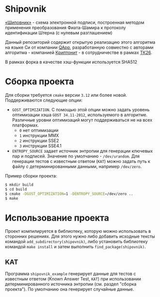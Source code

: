 # Shipovnik

[«Шиповник»](https://kryptonite.ru/articles/how-eds-will-change-in-the-post-quantum-era/) - схема электронной подписи, построенная методом применения преобразования Фиата-Шамира к протоколу идентификации Штерна (с нулевым разглашением)

Данный репозиторий содержит открытую реализацию этого алгоритма на языке Си от компании [QApp](https://qapp.tech), разработанную совместно с авторами алгоритма - компанией [Криптонит](https://kryptonite.ru/) - в сотрудничестве в рамках [ТК26](https://tc26.ru/).

В рамках форка в качестве хэш-функции используется SHA512

# Сборка проекта

Для сборки требуется `cmake` версии `3.12` или более новой. Поддерживаются следующие опции:

- `GOST_OPTIMIZATION`. С помощью этой опции можно задать уровень оптимизации хэша `GOST 34.11-2012`, используемого в алгоритме. Различные уровни оптимизаций могут поддерживаться не на всех платформах.
  - `0` нет оптимизации
  - `1` инструкции MMX
  - `2` инструкции SSE2
  - `3` инструкции SSE4.1
- `ENTROPY_SOURCE` задает источник энтропии для генерации ключевых пар и подписей. Значение по умолчанию - `/dev/urandom`. Для генерации тестов с известным ответом (`KAT`) можно задать путь к файлу с детерминированными данными, например `/dev/zero`.

Пример сборки проекта:

```bash
$ mkdir build
$ cd build
$ cmake -DGOST_OPTIMIZATION=1 -DENTROPY_SOURCE=/dev/zero ..
$ make
```

# Использование проекта

Проект компилируется в библиотеку, которую можно использовать в сторонних решениях. Для этого нужно либо добавить исходные тексты командой `add_subdirectory(shipovnik)`, либо установить библиотеку командой `make install` и затем выполнить `find_package(shipovnik)`.

## KAT

Программа `shipovnik_example` генерирует данные для тестов с известным ответом (Known Answer Test, `KAT`) при использовании детерминированного источника энтропии (см. раздел "сборка проекта"). По умолчанию она генерирует случайные данные.
